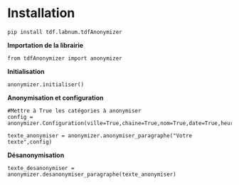 # Installation
    pip install tdf.labnum.tdfAnonymizer

**Importation de la librairie**
```
from tdfAnonymizer import anonymizer
```
**Initialisation**
```
anonymizer.initialiser()
```
**Anonymisation et configuration**
```
#Mettre à True les catégories à anonymiser
config = anonymizer.Configuration(ville=True,chaine=True,nom=True,date=True,heure=True,nombre=True,pays=True,entreprise=True,lien=True)

texte_anonymiser = anonymizer.anonymiser_paragraphe("Votre texte",config)
```
**Désanonymisation**
```
texte_desanonymiser = anonymizer.desanonymiser_paragraphe(texte_anonymiser)
```


